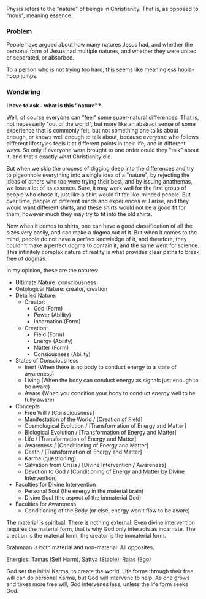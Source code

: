 Physis refers to the "nature" of beings in Christianity. That is, as opposed to "nous", meaning essence.

### Problem

People have argued about how many natures Jesus had, and whether the personal form of Jesus had multiple natures, and whether they were united or separated, or absorbed.

To a person who is not trying too hard, this seems like meaningless hoola-hoop jumps.

### Wondering

**I have to ask - what is this "nature"?**

Well, of course everyone can "feel" some super-natural differences. That is, not necessarily "out of the world", but more like an abstract sense of some experience that is commonly felt, but not something one talks about enough, or knows well enough to talk about, because everyone who follows different lifestyles feels it at different points in their life, and in different ways. So only if everyone were brought to one order could they "talk" about it, and that's exactly what Christianity did.

But when we skip the process of digging deep into the differences and try to pigeonhole everything into a single idea of a "nature", by rejecting the ideas of others who too were trying their best, and by issuing anathemas, we lose a lot of its essence. Sure, it may work well for the first group of people who chose it, just like a shirt would fit for like-minded people. But over time, people of different minds and experiences will arise, and they would want different shirts, and these shirts would not be a good fit for them, however much they may try to fit into the old shirts.

Now when it comes to shirts, one can have a good classification of all the sizes very easily, and can make a dogma out of it. But when it comes to the mind, people do not have a perfect knowledge of it, and therefore, they couldn't make a perfect dogma to contain it, and the same went for science. This infinitely complex nature of reality is what provides clear paths to break free of dogmas.

In my opinion, these are the natures:
- Ultimate Nature: consciousness
- Ontological Nature: creator, creation
- Detailed Nature:
	- Creator:
		- God (Form)
		- Power (Ability)
		- Incarnation (Form)
	- Creation:
		- Field (Form)
		- Energy (Ability)
		- Matter (Form)
		- Consiousness (Ability)
- States of Consciousness
	- Inert (When there is no body to conduct energy to a state of awareness)
	- Living (When the body can conduct energy as signals just enough to be aware)
	- Aware (When you condition your body to conduct energy well to be fully aware)
- Concepts
	- Free Will / [Consciousness]
	- Manifestation of the World / [Creation of Field]
	- Cosmological Evolution / [Transformation of Energy and Matter]
	- Biological Evolution / [Transformation of Energy and Matter]
	- Life / [Transformation of Energy and Matter]
	- Awareness / [Conditioning of Energy and Matter]
	- Death / [Transformation of Energy and Matter]
	- Karma (questioning)
	- Salvation from Crisis / [Divine Intervention / Awareness]
	- Devotion to God / [Conditioning of Energy and Matter by Divine Intervention]
- Faculties for Divine Intervention
	- Personal Soul (the energy in the material brain)
	- Divine Soul (the aspect of the immaterial God)
- Faculties for Awareness
	- Conditioning of the Body (or else, energy won't flow to be aware)

The material is spiritual. There is nothing external.
Even divine intervention requires the material form, that is why God only interacts as incarnate.
The creation is the material form, the creator is the immaterial form.

Brahmaan is both material and non-material. All opposites.

Energies: Tamas (Self Harm), Sattva (Stable), Rajas (Ego)

God set the initial Karma, to create the world.
Life forms through their free will can do personal Karma, but God will intervene to help.
As one grows and takes more free will, God intervenes less, unless the life form seeks God.